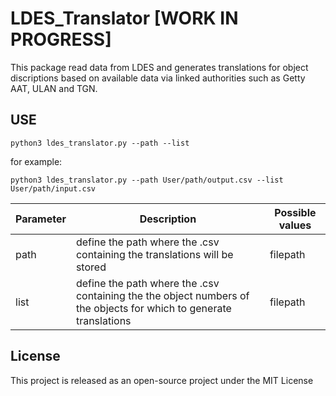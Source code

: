 # LDES_Translator [WORK IN PROGRESS]

This package read data from LDES and generates translations for object discriptions based on available data via linked authorities such as Getty AAT, ULAN and TGN. 

## USE 
```
python3 ldes_translator.py --path --list
```
for example: 
```
python3 ldes_translator.py --path User/path/output.csv --list User/path/input.csv

```


| Parameter | Description | Possible values |
|---------|-----------|----------|
|path|define the path where the .csv containing the translations will be stored|filepath|
|list|define the path where the .csv containing the the object numbers of the objects for which to generate translations|filepath|



## License
This project is released as an open-source project under the MIT License